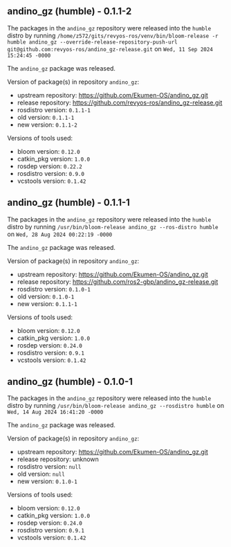 ## andino_gz (humble) - 0.1.1-2

The packages in the `andino_gz` repository were released into the `humble` distro by running `/home/z572/gits/revyos-ros/venv/bin/bloom-release -r humble andino_gz --override-release-repository-push-url git@github.com:revyos-ros/andino_gz-release.git` on `Wed, 11 Sep 2024 15:24:45 -0000`

The `andino_gz` package was released.

Version of package(s) in repository `andino_gz`:

- upstream repository: https://github.com/Ekumen-OS/andino_gz.git
- release repository: https://github.com/revyos-ros/andino_gz-release.git
- rosdistro version: `0.1.1-1`
- old version: `0.1.1-1`
- new version: `0.1.1-2`

Versions of tools used:

- bloom version: `0.12.0`
- catkin_pkg version: `1.0.0`
- rosdep version: `0.22.2`
- rosdistro version: `0.9.0`
- vcstools version: `0.1.42`


## andino_gz (humble) - 0.1.1-1

The packages in the `andino_gz` repository were released into the `humble` distro by running `/usr/bin/bloom-release andino_gz --ros-distro humble` on `Wed, 28 Aug 2024 00:22:19 -0000`

The `andino_gz` package was released.

Version of package(s) in repository `andino_gz`:

- upstream repository: https://github.com/Ekumen-OS/andino_gz.git
- release repository: https://github.com/ros2-gbp/andino_gz-release.git
- rosdistro version: `0.1.0-1`
- old version: `0.1.0-1`
- new version: `0.1.1-1`

Versions of tools used:

- bloom version: `0.12.0`
- catkin_pkg version: `1.0.0`
- rosdep version: `0.24.0`
- rosdistro version: `0.9.1`
- vcstools version: `0.1.42`


## andino_gz (humble) - 0.1.0-1

The packages in the `andino_gz` repository were released into the `humble` distro by running `/usr/bin/bloom-release andino_gz --rosdistro humble` on `Wed, 14 Aug 2024 16:41:20 -0000`

The `andino_gz` package was released.

Version of package(s) in repository `andino_gz`:

- upstream repository: https://github.com/Ekumen-OS/andino_gz.git
- release repository: unknown
- rosdistro version: `null`
- old version: `null`
- new version: `0.1.0-1`

Versions of tools used:

- bloom version: `0.12.0`
- catkin_pkg version: `1.0.0`
- rosdep version: `0.24.0`
- rosdistro version: `0.9.1`
- vcstools version: `0.1.42`


